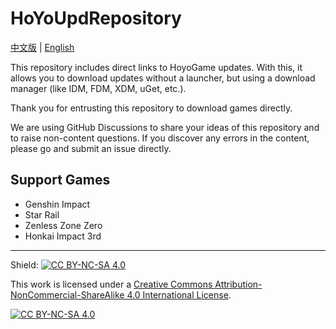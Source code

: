 # HoYoUpdRepository

[中文版][p:zh-cn] | [English][p:en-us]

This repository includes direct links to HoyoGame updates. With this, it allows you to download updates without a launcher, but using a download manager (like IDM, FDM, XDM, uGet, etc.).

Thank you for entrusting this repository to download games directly.

We are using GitHub Discussions to share your ideas of this repository and to raise non-content questions. If you discover any errors in the content, please go and submit an issue directly.

## Support Games

- Genshin Impact
- Star Rail
- Zenless Zone Zero
- Honkai Impact 3rd

<hr>

Shield: [![CC BY-NC-SA 4.0][cc-by-nc-sa-shield]][cc-by-nc-sa]

This work is licensed under a
[Creative Commons Attribution-NonCommercial-ShareAlike 4.0 International License][cc-by-nc-sa].

[![CC BY-NC-SA 4.0][cc-by-nc-sa-image]][cc-by-nc-sa]

[cc-by-nc-sa]: http://creativecommons.org/licenses/by-nc-sa/4.0/
[cc-by-nc-sa-image]: https://licensebuttons.net/l/by-nc-sa/4.0/88x31.png
[cc-by-nc-sa-shield]: https://img.shields.io/badge/License-CC%20BY--NC--SA%204.0-lightgrey.svg
[p:zh-cn]: ./README.md
[p:en-us]: ./README_en-us.md
